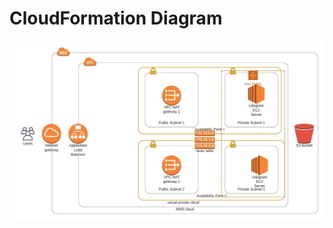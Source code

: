 # CloudFormation Diagram
![alt text](https://raw.githubusercontent.com/an-imp/CloudFormation/main/Infrastructure_diagram.jpeg?raw=true)